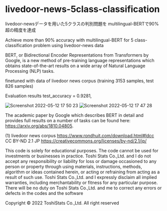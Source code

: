 # livedoor-news-5class-classification

livedoor-newsデータを用いた5クラスの判別問題を multilingual-BERTで90%超の精度を達成

Achieve more than 90% accuracy with multilingual-BERT for 5 class-classification problem using livedoor-news data

BERT, or Bidirectional Encoder Representations from Transformers by Google, is a new method of pre-training language representations which obtains state-of-the-art results on a wide array of Natural Language Processing (NLP) tasks.

finetuned with data of livedoor news corpus (training 3153 samples, test 826 samples)

Evaluation results
test_accuracy = 0.9281,




![Screenshot 2022-05-12 17 50 23](https://user-images.githubusercontent.com/28681557/168032499-c9a5cbd4-bc41-4278-a50c-c66e7011c9da.png)
![Screenshot 2022-05-12 17 47 28](https://user-images.githubusercontent.com/28681557/168032547-61ba73c1-d93e-4f76-80de-ca780e6aab45.png)


The academic paper by Google which describes BERT in detail and provides full results on a number of tasks can be found here: https://arxiv.org/abs/1810.04805.

(1) livedoor news corpus https://www.rondhuit.com/download.html#ldcc   
CC BY-ND 2.1 JP https://creativecommons.org/licenses/by-nd/2.1/jp/



This code is solely for educational purposes. The code cannot be used for investments or businesses in practice. Toshi Stats Co.,Ltd. and I do not accept any responsibility or liability for loss or damage occasioned to any person or property through using materials, instructions, methods, algorithm or ideas contained herein, or acting or refraining from acting as a result of such use. Toshi Stats Co.,Ltd. and I expressly disclaim all implied warranties, including merchantability or fitness for any particular purpose. There will be no duty on Toshi Stats Co.,Ltd. and me to correct any errors or defects in the codes and the software

Copyright © 2022 ToshiStats Co.,Ltd. All right reserved

